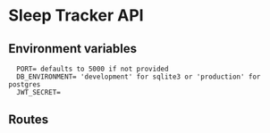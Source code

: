 # Sleep Tracker API

## Environment variables
```
  PORT= defaults to 5000 if not provided
  DB_ENVIRONMENT= 'development' for sqlite3 or 'production' for postgres
  JWT_SECRET=
```

## Routes
